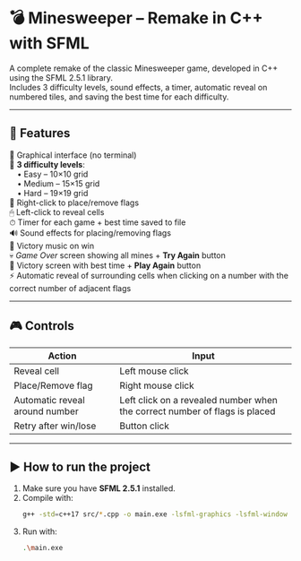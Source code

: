 # 💣 Minesweeper – Remake in C++ with SFML
A complete remake of the classic Minesweeper game, developed in C++ using the SFML 2.5.1 library.  
Includes 3 difficulty levels, sound effects, a timer, automatic reveal on numbered tiles, and saving the best time for each difficulty.

---

## 🔧 Features
🎨 Graphical interface (no terminal)  
📏 **3 difficulty levels**:  
 • Easy – 10×10 grid  
 • Medium – 15×15 grid  
 • Hard – 19×19 grid  
🏴 Right-click to place/remove flags  
🖱 Left-click to reveal cells  
⏱ Timer for each game + best time saved to file  
🔊 Sound effects for placing/removing flags  
🎵 Victory music on win  
💀 *Game Over* screen showing all mines + **Try Again** button  
🎉 Victory screen with best time + **Play Again** button  
⚡ Automatic reveal of surrounding cells when clicking on a number with the correct number of adjacent flags  

---

## 🎮 Controls
| Action | Input |
|--------|-------|
| Reveal cell | Left mouse click |
| Place/Remove flag | Right mouse click |
| Automatic reveal around number | Left click on a revealed number when the correct number of flags is placed |
| Retry after win/lose | Button click |

---

## ▶️ How to run the project 

1. Make sure you have **SFML 2.5.1** installed.
2. Compile with:
   ```bash
   g++ -std=c++17 src/*.cpp -o main.exe -lsfml-graphics -lsfml-window -lsfml-audio -lsfml-system
3. Run with:
   ```bash
   .\main.exe 
